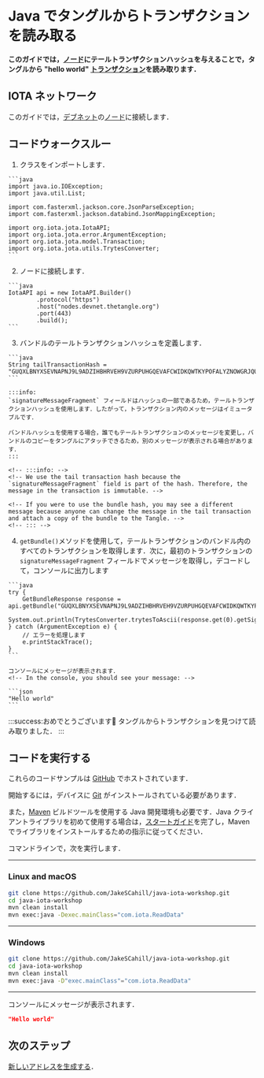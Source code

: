 # Java でタングルからトランザクションを読み取る
<!-- # Read transactions from the Tangle in Java -->

**このガイドでは，[ノード](root://getting-started/0.1/network/nodes.md)にテールトランザクションハッシュを与えることで，タングルから "hello world" [トランザクション](root://getting-started/0.1/transactions/transactions.md)を読み取ります．**
<!-- **In this guide, you read your "hello world" [transaction](root://getting-started/0.1/transactions/transactions.md) from the Tangle by giving a [node](root://getting-started/0.1/network/nodes.md) your tail transaction hash.** -->

## IOTA ネットワーク
<!-- ## IOTA network -->

このガイドでは，[デブネット](root://getting-started/0.1/network/iota-networks.md#devnet)の[ノード](root://getting-started/0.1/network/nodes.md)に接続します．
<!-- In this guide, we connect to a node on the [Devnet](root://getting-started/0.1/network/iota-networks.md#devnet). -->

## コードウォークスルー
<!-- ## Code walkthrough -->

1. クラスをインポートします．
  <!-- 1. Import the classes -->

    ```java
    import java.io.IOException;
    import java.util.List;

    import com.fasterxml.jackson.core.JsonParseException;
    import com.fasterxml.jackson.databind.JsonMappingException;

    import org.iota.jota.IotaAPI;
    import org.iota.jota.error.ArgumentException;
    import org.iota.jota.model.Transaction;
    import org.iota.jota.utils.TrytesConverter;
    ```

2. ノードに接続します．
  <!-- 2. Connect to a node -->

    ```java
    IotaAPI api = new IotaAPI.Builder()
            .protocol("https")
            .host("nodes.devnet.thetangle.org")
            .port(443)
            .build();
    ```

3. バンドルのテールトランザクションハッシュを定義します．
  <!-- 3. Define the tail transaction hash of the bundle -->

    ```java
    String tailTransactionHash = "GUQXLBNYXSEVNAPNJ9L9ADZIHBHRVEH9VZURPUHGQEVAFCWIDKQWTKYPOFALYZNOWGRJQURNQBGFGQDM9";
    ```

    :::info:
    `signatureMessageFragment` フィールドはハッシュの一部であるため，テールトランザクションハッシュを使用します．したがって，トランザクション内のメッセージはイミュータブルです．

    バンドルハッシュを使用する場合，誰でもテールトランザクションのメッセージを変更し，バンドルのコピーをタングルにアタッチできるため，別のメッセージが表示される場合があります．
    :::

    <!-- :::info: -->
    <!-- We use the tail transaction hash because the `signatureMessageFragment` field is part of the hash. Therefore, the message in the transaction is immutable. -->

    <!-- If you were to use the bundle hash, you may see a different message because anyone can change the message in the tail transaction and attach a copy of the bundle to the Tangle. -->
    <!-- ::: -->

4. `getBundle()`メソッドを使用して，テールトランザクションのバンドル内のすべてのトランザクションを取得します．次に，最初のトランザクションの `signatureMessageFragment` フィールドでメッセージを取得し，デコードして，コンソールに出力します
  <!-- 4. Use the `getBundle()` method to get all transactions in the tail transaction's bundle. Then, get the message in the first transaction's `signatureMessageFragment` field, decode it, and print it to the console -->

    ```java
    try {
        GetBundleResponse response = api.getBundle("GUQXLBNYXSEVNAPNJ9L9ADZIHBHRVEH9VZURPUHGQEVAFCWIDKQWTKYPOFALYZNOWGRJQURNQBGFGQDM9");
        System.out.println(TrytesConverter.trytesToAscii(response.get(0).getSignatureFragments().substring(0,2186)));
    } catch (ArgumentException e) {
        // エラーを処理します
        e.printStackTrace();
    }
    ```

    コンソールにメッセージが表示されます．
    <!-- In the console, you should see your message: -->

    ```json
    "Hello world"
    ```

:::success:おめでとうございます:tada:
タングルからトランザクションを見つけて読み取りました．
:::
<!-- :::success:Congratulations :tada: -->
<!-- You've just found and read a transaction from the Tangle. -->
<!-- ::: -->

## コードを実行する
<!-- ## Run the code -->

これらのコードサンプルは [GitHub](https://github.com/JakeSCahill/java-iota-workshop) でホストされています．
<!-- These code samples are hosted on [GitHub](https://github.com/JakeSCahill/java-iota-workshop). -->

開始するには，デバイスに [Git](https://git-scm.com/book/en/v2/Getting-Started-Installing-Git) がインストールされている必要があります．
<!-- To get started you need [Git](https://git-scm.com/book/en/v2/Getting-Started-Installing-Git) installed on your device. -->

また，[Maven](https://maven.apache.org/download.cgi) ビルドツールを使用する Java 開発環境も必要です．Java クライアントライブラリを初めて使用する場合は，[スタートガイド](../../getting-started/java-quickstart.md)を完了し，Maven でライブラリをインストールするための指示に従ってください．
<!-- You also need a Java development environment that uses the [Maven](https://maven.apache.org/download.cgi) build tool. If this is your first time using the Java client library, complete our [getting started guide](../../getting-started/java-quickstart.md), and follow the instructions for installing the library with Maven. -->

コマンドラインで，次を実行します．
<!-- In the command-line, do the following: -->

--------------------
### Linux and macOS
```bash
git clone https://github.com/JakeSCahill/java-iota-workshop.git
cd java-iota-workshop
mvn clean install
mvn exec:java -Dexec.mainClass="com.iota.ReadData"
```
---
### Windows
```bash
git clone https://github.com/JakeSCahill/java-iota-workshop.git
cd java-iota-workshop
mvn clean install
mvn exec:java -D"exec.mainClass"="com.iota.ReadData"
```
--------------------

コンソールにメッセージが表示されます．
<!-- In the console, you should see your message: -->

```json
"Hello world"
```

## 次のステップ
<!-- ## Next steps -->

[新しいアドレスを生成する](../java/generate-an-address.md)．
<!-- [Generate a new address](../java/generate-an-address.md). -->
